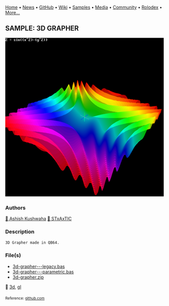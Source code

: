 [Home](https://qb64.com) • [News](../../news.md) • [GitHub](../../github.md) • [Wiki](../../wiki.md) • [Samples](../../samples.md) • [Media](../../media.md) • [Community](../../community.md) • [Rolodex](../../rolodex.md) • [More...](../../more.md)

## SAMPLE: 3D GRAPHER

![screenshot.png](img/screenshot.png)

### Authors

[🐝 Ashish Kushwaha](../ashish-kushwaha.md) [🐝 STxAxTIC](../stxaxtic.md) 

### Description

```text
3D Grapher made in QB64.
```

### File(s)

* [3d-grapher---legacy.bas](src/3d-grapher---legacy.bas)
* [3d-grapher---parametric.bas](src/3d-grapher---parametric.bas)
* [3d-grapher.zip](src/3d-grapher.zip)

🔗 [3d](../3d.md), [gl](../gl.md)


<sub>Reference: [github.com](https://github.com/AshishKingdom/3D-Grapher) </sub>
